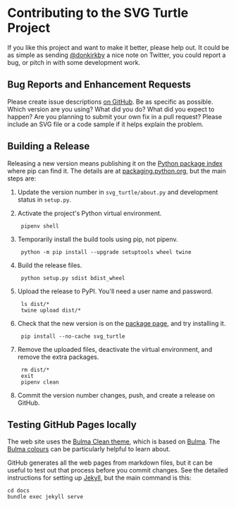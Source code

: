 # Contributing to the SVG Turtle Project
If you like this project and want to make it better, please help out. It could
be as simple as sending [@donkirkby] a nice note on Twitter, you could report a
bug, or pitch in with some development work.

[@donkirkby]: https://twitter.com/donkirkby

## Bug Reports and Enhancement Requests
Please create issue descriptions [on GitHub][issues]. Be as specific as possible.
Which version are you using? What did you do? What did you expect to happen? Are
you planning to submit your own fix in a pull request? Please include an SVG
file or a code sample if it helps explain the problem.

[issues]: https://github.com/donkirkby/svg-turtle/issues?state=open

## Building a Release
Releasing a new version means publishing it on the [Python package index] where
pip can find it. The details are at [packaging.python.org], but the main steps
are:

1. Update the version number in `svg_turtle/about.py` and development status
   in `setup.py`.
2. Activate the project's Python virtual environment.

        pipenv shell

3. Temporarily install the build tools using pip, not pipenv.

        python -m pip install --upgrade setuptools wheel twine

4. Build the release files.

        python setup.py sdist bdist_wheel

5. Upload the release to PyPI. You'll need a user name and password.

        ls dist/*
        twine upload dist/*

6. Check that the new version is on the [package page], and try installing it.

        pip install --no-cache svg_turtle

7. Remove the uploaded files, deactivate the virtual environment, and remove the
   extra packages.

        rm dist/*
        exit
        pipenv clean

8. Commit the version number changes, push, and create a release on GitHub.

[packaging.python.org]: https://packaging.python.org/tutorials/packaging-projects/
[package page]: https://pypi.org/project/svg_turtle/


[Python package index]: https://pypi.org/

## Testing GitHub Pages locally
The web site uses the [Bulma Clean theme], which is based on [Bulma]. The
[Bulma colours] can be particularly helpful to learn about.

GitHub generates all the web pages from markdown files, but it can be useful to
test out that process before you commit changes. See the detailed instructions
for setting up [Jekyll], but the main command is this:

    cd docs
    bundle exec jekyll serve

[Bulma Clean theme]: https://github.com/chrisrhymes/bulma-clean-theme
[Bulma]: https://bulma.io/documentation/
[Bulma colours]: https://bulma.io/documentation/overview/colors/
[Jekyll]: https://help.github.com/en/github/working-with-github-pages/testing-your-github-pages-site-locally-with-jekyll
